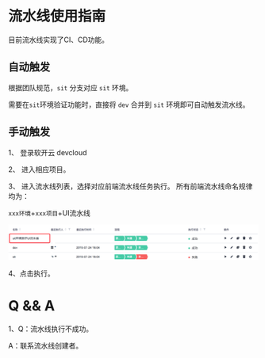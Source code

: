 # 流水线使用指南

目前流水线实现了CI、CD功能。

## 自动触发

根据团队规范，`sit` 分支对应 `sit` 环境。

需要在`sit`环境验证功能时，直接将 `dev` 合并到 `sit` 环境即可自动触发流水线。

## 手动触发

1、 登录软开云 devcloud

2、 进入相应项目。

3、 进入流水线列表，选择对应前端流水线任务执行。
所有前端流水线命名规律均为：

`xxx环境`+`xxx项目`+UI流水线

![流水线](pipeline-name.png)

4、点击执行。

# Q && A

1、Q：流水线执行不成功。

  A：联系流水线创建者。
